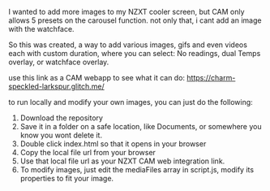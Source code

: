 I wanted to add more images to my NZXT cooler screen, but CAM only allows 5 presets on the carousel function. not only that, i cant add an image with the watchface.

So this was created, a way to add various images, gifs and even videos each with custom duration, where you can select: No readings, dual Temps overlay, or watchface overlay.

use this link as a CAM webapp to see what it can do: https://charm-speckled-larkspur.glitch.me/

to run locally and modify your own images, you can just do the following:

1. Download the repository
2. Save it in a folder on a safe location, like Documents, or somewhere you know you wont delete it.
3. Double click index.html so that it opens in your browser
4. Copy the local file url from your browser
5. Use that local file url as your NZXT CAM web integration link.
6. To modify images, just edit the mediaFiles array in script.js, modify its properties to fit your image.
